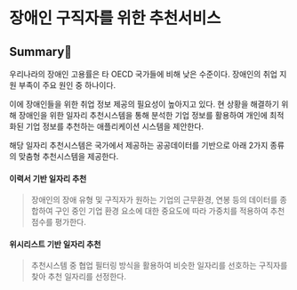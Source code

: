 # 장애인 구직자를 위한 추천서비스
 
## Summary🔎
우리나라의 장애인 고용률은 타 OECD 국가들에 비해 낮은 수준이다. 장애인의 취업 지원 부족이 주요 원인 중 하나이다. 

이에 장애인들을 위한 취업 정보 제공의 필요성이 높아지고 있다. 현 상황을 해결하기 위해 장애인을 위한 일자리 추천시스템을 통해 분석한 기업 정보를 활용하여 개인에 최적화된 기업 정보를 추천하는 애플리케이션 시스템을 제안한다. 

해당 일자리 추천시스템은 국가에서 제공하는 공공데이터를 기반으로 아래 2가지 종류의 맞춤형 추천시스템을 제공한다.


#### 이력서 기반 일자리 추천

> 장애인의 장애 유형 및 구직자가 원하는 기업의 근무환경, 연봉 등의 데이터를 종합하여 구인 중인 기업 환경 요소에 대한 중요도에 따라 가중치를 적용하여 추천 점수를 평가한다. 

#### 위시리스트 기반 일자리 추천

> 추천시스템 중 협업 필터링 방식을 활용하여 비슷한 일자리를 선호하는 구직자를 찾아 추천 일자리를 선정한다.



